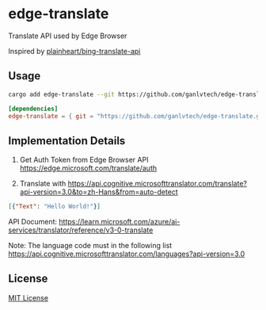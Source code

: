# edge-translate

Translate API used by Edge Browser

Inspired by [plainheart/bing-translate-api](https://github.com/plainheart/bing-translate-api/blob/master/src/met/index.js)

## Usage

```bash
cargo add edge-translate --git https://github.com/ganlvtech/edge-translate.git
```

```toml
[dependencies]
edge-translate = { git = "https://github.com/ganlvtech/edge-translate.git", version = "0.1.0" }
```

## Implementation Details

1. Get Auth Token from Edge Browser API https://edge.microsoft.com/translate/auth

2. Translate with https://api.cognitive.microsofttranslator.com/translate?api-version=3.0&to=zh-Hans&from=auto-detect

```json
[{"Text": "Hello World!"}]
```

API Document: https://learn.microsoft.com/azure/ai-services/translator/reference/v3-0-translate

Note: The language code must in the following list https://api.cognitive.microsofttranslator.com/languages?api-version=3.0

## License

[MIT License](https://mit-license.org/)
